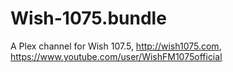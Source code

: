 # Wish-1075.bundle
A Plex channel for Wish 107.5, http://wish1075.com, https://www.youtube.com/user/WishFM1075official
